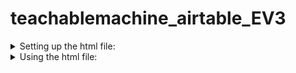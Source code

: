 # teachablemachine_airtable_EV3
<details>
<summary> Setting up the html file:</summary>
<details>
<summary>1.	Train your Teachable Machine code. </summary>

</br>
</br> 
Go to https://teachablemachine.withgoogle.com/ and click on Get Started button

![Getting started](/images/getstarted.png)

</br>
</br>
</details>
 
<details>
<summary> 2.	Select the Audio Project</summary>


![audio project](/images/audioproject.png)

</br>
</br>
</details>
 
<details>
<summary>3.	Record sounds to train your model  </summary>

</br>
</br> 
Click on the microphone button to start recording. Record more samples for accuracy. Then click the Train Model button.
![trainingscreen](/images/trainingscreen1.png)

</br>
</br>
</details>


<details>
<summary>4. Export your Model.  </summary>

</br>
</br> 
Once you have recorded all samples and trained your data, click Export Model.
![trainedscreen](/images/trainedscreen.png)

</br>
</br>
</details>


<details>
<summary>5. Get the model url  </summary>

</br>
</br> 
Click on the Upload/Update my cloud model to create or update your model url. Copy the url from this page. 
![update](/images/update.png)

</br>
</br>
</details>

<details>
 
<summary> 5.	Edit the TeachableMachine.html file. </summary>

</br>
</br> 
Download and right-click and open the TeachableAudio.html file in a text editor like Sublime Text or VSCode. 
Paste the model url in the URL line. 
Similarly, Obtain APIKey and BaseID for your Airtable document and replace the text for APIKey and BaseID variables.

</br>
</br> 

![apiupdate](/images/updateapi.png)

</br>
</br>
</details>
</details>

<details>
<summary> Using the html file:</summary>
 
</br>
</br> 
After editing the html file with model url, APIKey and BaseID open it on your browser and hit start button. 
If it hears one of your trained models it creates a record on the Airtable document.

The Airtable document is  updated only when a different sound is registered. For example, if I have a model with snap and ticking sound and I snap twice Airtable will only update the record with snap once. This is done to avoid unnecessarily creating too many records. 

If you would like to record all the sound results then simply remove the section below with sendData(classLabels[highestIndex]);

![apiupdate](/images/code.png)
 
 </details>
